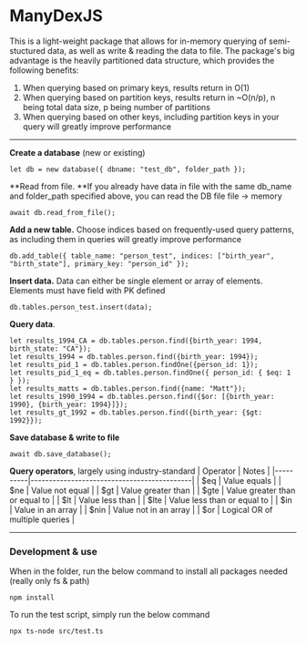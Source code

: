 # ManyDexJS

This is a light-weight package that allows for in-memory querying of semi-stuctured data, as well as write & reading the data to file. 
The package's big advantage is the heavily partitioned data structure, which provides the following benefits:
1. When querying based on primary keys, results return in O(1)
2. When querying based on partition keys, results return in ~O(n/p), n being total data size, p being number of partitions
3. When querying based on other keys, including partition keys in your query will greatly improve performance



--------------
**Create a database** (new or existing)
```
let db = new database({ dbname: "test_db", folder_path });
```

**Read from file. **If you already have data in file with the same db_name and folder_path specified above, you can read the DB file file -> memory
```
await db.read_from_file();
```

**Add a new table.** Choose indices based on frequently-used query patterns, as including them in queries will greatly improve performance
```
db.add_table({ table_name: "person_test", indices: ["birth_year", "birth_state"], primary_key: "person_id" });
```


**Insert data.** Data can either be single element or array of elements. Elements must have field with PK defined
```
db.tables.person_test.insert(data);
```


**Query data**. 
```
let results_1994_CA = db.tables.person.find({birth_year: 1994, birth_state: "CA"});
let results_1994 = db.tables.person.find({birth_year: 1994});
let results_pid_1 = db.tables.person.findOne({person_id: 1});
let results_pid_1_eq = db.tables.person.findOne({ person_id: { $eq: 1 } });
let results_matts = db.tables.person.find({name: "Matt"});
let results_1990_1994 = db.tables.person.find({$or: [{birth_year: 1990}, {birth_year: 1994}]});
let results_gt_1992 = db.tables.person.find({birth_year: {$gt: 1992}});
```

**Save database & write to file**
```
await db.save_database();
```


**Query operators**, largely using industry-standard
| Operator | Notes                                      |
|----------|--------------------------------------------|
| $eq      | Value equals                               |
| $ne      | Value not equal                            |
| $gt      | Value greater than                         |
| $gte     | Value greater than or equal to             |
| $lt      | Value less than                            |
| $lte     | Value less than or equal to                |
| $in      | Value in an array                          |
| $nin     | Value not in an array                      |
| $or      | Logical OR of multiple queries             |



---------------
### Development & use
When in the folder, run the below command to install all packages needed (really only fs & path)
```
npm install
```


To run the test script, simply run the below command
```
npx ts-node src/test.ts
```
